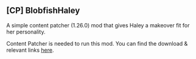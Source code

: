 ## \[CP\] BlobfishHaley
A simple content patcher (1.26.0) mod that gives Haley a makeover fit for her personality.

Content Patcher is needed to run this mod. You can find the download & relevant links [here](https://www.nexusmods.com/stardewvalley/mods/1915).
